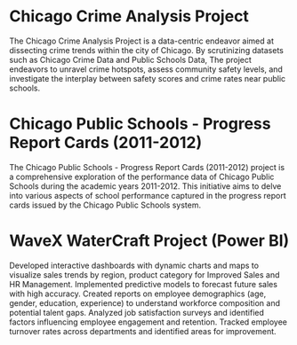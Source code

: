 # Chicago Crime Analysis Project

The Chicago Crime Analysis Project is a data-centric endeavor aimed at dissecting crime trends within the city of Chicago. 
By scrutinizing datasets such as Chicago Crime Data and Public Schools Data, 
The project endeavors to unravel crime hotspots, assess community safety levels, and 
investigate the interplay between safety scores and crime rates near public schools.



# Chicago Public Schools - Progress Report Cards (2011-2012)

The Chicago Public Schools - Progress Report Cards (2011-2012) project is a comprehensive 
exploration of the performance data of Chicago Public Schools during the academic years 2011-2012. 
This initiative aims to delve into various aspects of school performance captured in the progress 
report cards issued by the Chicago Public Schools system.



# WaveX WaterCraft Project (Power BI)

Developed interactive dashboards with dynamic charts and maps to visualize sales trends by region, product category for Improved Sales and HR Management.
Implemented predictive models to forecast future sales with high accuracy.
Created reports on employee demographics (age, gender, education, experience) to understand workforce composition and potential talent gaps.
Analyzed job satisfaction surveys and identified factors influencing employee engagement and retention.
Tracked employee turnover rates across departments and identified areas for improvement.
